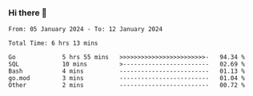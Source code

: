 ### Hi there 👋

<!--
**zhumeme/zhumeme** is a ✨ _special_ ✨ repository because its `README.md` (this file) appears on your GitHub profile.

Here are some ideas to get you started:

- 🔭 I’m currently working on ...
- 🌱 I’m currently learning ...
- 👯 I’m looking to collaborate on ...
- 🤔 I’m looking for help with ...
- 💬 Ask me about ...
- 📫 How to reach me: ...
- 😄 Pronouns: ...
- ⚡ Fun fact: ...
-->

<!--START_SECTION:waka-->

```all_time
From: 05 January 2024 - To: 12 January 2024

Total Time: 6 hrs 13 mins

Go             5 hrs 55 mins   >>>>>>>>>>>>>>>>>>>>>>>>-   94.34 %
SQL            10 mins         >------------------------   02.69 %
Bash           4 mins          -------------------------   01.13 %
go.mod         3 mins          -------------------------   01.04 %
Other          2 mins          -------------------------   00.72 %
```

<!--END_SECTION:waka-->
